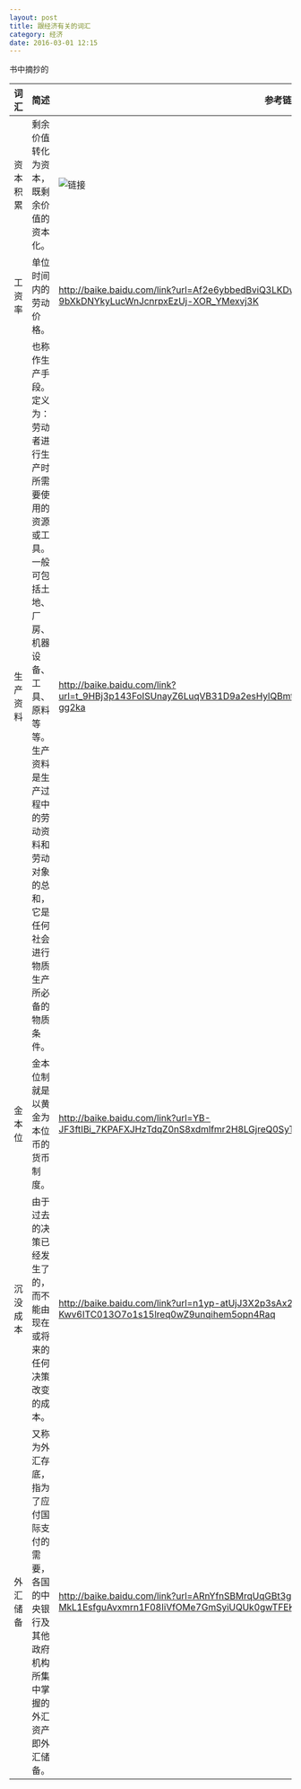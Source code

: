 ```yaml
---
layout: post
title: 跟经济有关的词汇
category: 经济
date: 2016-03-01 12:15
---
```

书中摘抄的

词汇|简述|参考链接
---|---|---
资本积累|剩余价值转化为资本，既剩余价值的资本化。| ![链接](http://baike.baidu.com/link?url=-lO1aSA9cW4QQlf69TlUMBdTSayB3uZgEc_tNkF4Uumb2hpSU-dCLyZ4LK1uFnErrvXEhZAYc4M_69QzeBYVe_)
工资率|单位时间内的劳动价格。|<http://baike.baidu.com/link?url=Af2e6ybbedBviQ3LKDwzCyEgzp7aK37Mqv08cD1RqcML15AJ-9bXkDNYkyLucWnJcnrpxEzUj-XOR_YMexvj3K>
生产资料|也称作生产手段。定义为：劳动者进行生产时所需要使用的资源或工具。一般可包括土地、厂房、机器设备、工具、原料等等。生产资料是生产过程中的劳动资料和劳动对象的总和，它是任何社会进行物质生产所必备的物质条件。|<http://baike.baidu.com/link?url=t_9HBj3p143FoISUnayZ6LuqVB31D9a2esHylQBmtldO6id_tUHTf8jXQOHuR0DRZrFRezkMeyXLgDFv-gg2ka>
金本位|金本位制就是以黄金为本位币的货币制度。|<http://baike.baidu.com/link?url=YB-JF3ftIBi_7KPAFXJHzTdqZ0nS8xdmlfmr2H8LGjreQ0SyT4FkxBW01du5h6zg3jsbVQoJnr2YbhnRv9EOa_>
沉没成本|由于过去的决策已经发生了的，而不能由现在或将来的任何决策改变的成本。|<http://baike.baidu.com/link?url=n1yp-atUjJ3X2p3sAx2TAdoBjQ_DzAJRH4sllI7nB5VMD-Kwv6ITC013O7o1s15lreq0wZ9unqihem5opn4Raq>
外汇储备|又称为外汇存底，指为了应付国际支付的需要，各国的中央银行及其他政府机构所集中掌握的外汇资产即外汇储备。|<http://baike.baidu.com/link?url=ARnYfnSBMrqUqGBt3gieRYDhT7xKVZ31o-MkL1EsfguAvxmrn1F08IiVfOMe7GmSyiUQUk0gwTFEKj_3ku6A-K>